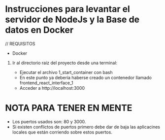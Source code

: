 # Instrucciones para levantar el servidor de NodeJs y la Base de datos en Docker

// REQUISITOS

- Docker

1. Ir al directorio raiz del proyecto desde una terminal:

    - Ejecutar el archivo 1_start_container con bash
    - En este punto ya debería haberse creado un contenedor llamado  frontend_react_interface_1
    - Acceder a http://localhost:3000
    
    
# NOTA PARA TENER EN MENTE

- Los puertos usados son: 80 y 3000.
- Si existen conflictos de puertos primero debe dar de baja las aplicacines locales que están corriendo sobre estos puertos.